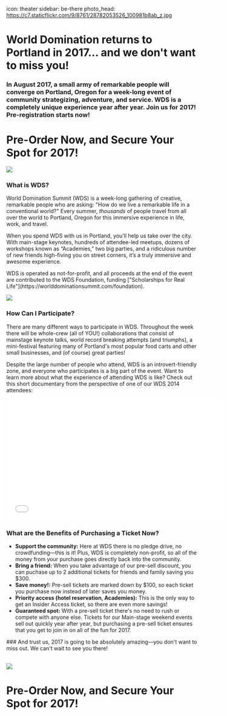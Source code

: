 icon: theater
sidebar: be-there
photo_head: https://c7.staticflickr.com/9/8761/28782053526_100981b8ab_z.jpg

# World Domination returns to Portland in 2017... and we don't want to miss you!

<p align="center"><div class="zig-zags_blue"></div></p>

<h3 class="sub-karla">In August 2017, a small army of remarkable people will converge on Portland, Oregon for a week-long event of community strategizing, adventure, and service. WDS is a completely unique experience year after year. Join us for 2017! Pre-registration starts now!</h3>

# Pre-Order Now, and Secure Your Spot for 2017!

![](https://c7.staticflickr.com/9/8262/28195345974_e49e955e8f_z.jpg)

<p align="center"><div class="zig-zags_blue"></div></p>

### What is WDS?

<p>World Domination Summit (WDS) is a week-long gathering of creative, remarkable people who are asking: "How do we live a remarkable life in a conventional world?" Every summer, <em>thousands</em> of people travel from all over the world to Portland, Oregon for this immersive experience in life, work, and travel.</p>

<p>When you spend WDS with us in Portland, you’ll help us take over the city. With main-stage keynotes, hundreds of attendee-led meetups, dozens of workshops known as “Academies,” two big parties, and a ridiculous number of new friends high-fiving you on street corners, it’s a truly immersive and awesome experience.</p>

<p>WDS is operated as not-for-profit, and all proceeds at the end of the event are contributed to the WDS Foundation, funding ["Scholarships for Real Life"](https://worlddominationsummit.com/foundation).</p>

![](https://c1.staticflickr.com/9/8778/28195348224_5ae1c14e23_z.jpg)

<p align="center"><div class="zig-zags_blue"></div></p>

### How Can I Participate?

There are many different ways to participate in WDS. Throughout the week there will be whole-crew (all of YOU!) collaborations that consist of mainstage keynote talks, world record breaking attempts (and triumphs), a mini-festival featuring many of Portland's most popular food carts and other small businesses, and (of course) great parties!

Despite the large number of people who attend, WDS is an introvert-friendly zone, and everyone who participates is a big part of the event. Want to learn more about what the experience of attending WDS is like? Check out this short documentary from the perspective of one of our WDS 2014 attendees:

<iframe src="//player.vimeo.com/video/109903000?title=0&amp;byline=0&amp;portrait=0&amp;color=adbf27" width="570" height="321" frameborder="0" webkitallowfullscreen mozallowfullscreen allowfullscreen></iframe>

<p align="center"><div class="zig-zags_blue"></div></p>

### What are the Benefits of Purchasing a Ticket Now?

<ul>
      <li> <b>Support the community:</b> Here at WDS there is no pledge drive, no crowdfunding—this is it! Plus, WDS is completely non-profit, so all of the money from your purchase goes directly back into the community.</li>
      <li> <b>Bring a friend:</b> When you take advantage of our pre-sell discount, you can puchase up to 2 additional tickets for friends and family saving you $300.</li>
      <li> <b>Save money!:</b> Pre-sell tickets are marked down by $100, so each ticket you purchase now instead of later saves you money. </li>
      <li> <b>Priority access (hotel reservation, Academies):</b> This is the only way to get an Insider Access ticket, so there are even more savings!</li>
      <li><b>Guaranteed spot:</b> With a pre-sell ticket there's no need to rush or compete with anyone else. Tickets for our Main-stage weekend events sell out quickly year after year, but purchasing a pre-sell ticket ensures that you get to join in on all of the fun for 2017.</li>
</ul>
### And trust us, 2017 is going to be absolutely amazing—you don't want to miss out. We can't wait to see you there!<br><br>

![](https://c1.staticflickr.com/8/7596/28195349944_27b0c88bc0_z.jpg)

# Pre-Order Now, and Secure Your Spot for 2017!
